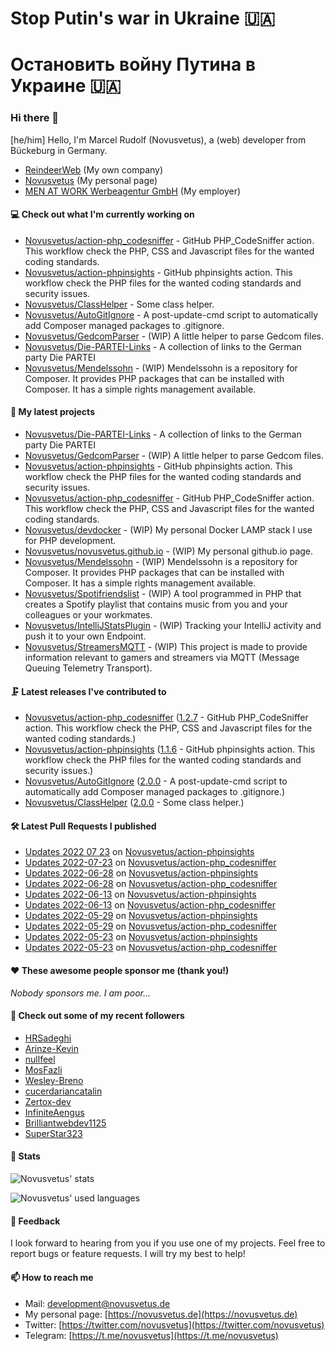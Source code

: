 # Stop Putin's war in Ukraine 🇺🇦
# Остановить войну Путина в Украине 🇺🇦

### Hi there 👋

[he/him]
Hello, I'm Marcel Rudolf (Novusvetus), a (web) developer from Bückeburg in Germany.

* [ReindeerWeb](https://reindeer-web.de) (My own company)
* [Novusvetus](https://novusvetus.de) (My personal page)
* [MEN AT WORK Werbeagentur GmbH](https://www.men-at-work.de/) (My employer)

#### 💻 Check out what I'm currently working on

- [Novusvetus/action-php_codesniffer](https://github.com/Novusvetus/action-php_codesniffer) - GitHub PHP_CodeSniffer action. This workflow check the PHP, CSS and Javascript files for the wanted coding standards.
- [Novusvetus/action-phpinsights](https://github.com/Novusvetus/action-phpinsights) - GitHub phpinsights action. This workflow check the PHP files for the wanted coding standards and security issues.
- [Novusvetus/ClassHelper](https://github.com/Novusvetus/ClassHelper) - Some class helper.
- [Novusvetus/AutoGitIgnore](https://github.com/Novusvetus/AutoGitIgnore) - A post-update-cmd script to automatically add Composer managed packages to .gitignore.
- [Novusvetus/GedcomParser](https://github.com/Novusvetus/GedcomParser) - (WIP) A little helper to parse Gedcom files.
- [Novusvetus/Die-PARTEI-Links](https://github.com/Novusvetus/Die-PARTEI-Links) - A collection of links to the German party Die PARTEI
- [Novusvetus/Mendelssohn](https://github.com/Novusvetus/Mendelssohn) - (WIP) Mendelssohn is a repository for Composer. It provides PHP packages that can be installed with Composer. It has a simple rights management available.

#### 🐣 My latest projects

- [Novusvetus/Die-PARTEI-Links](https://github.com/Novusvetus/Die-PARTEI-Links) - A collection of links to the German party Die PARTEI
- [Novusvetus/GedcomParser](https://github.com/Novusvetus/GedcomParser) - (WIP) A little helper to parse Gedcom files.
- [Novusvetus/action-phpinsights](https://github.com/Novusvetus/action-phpinsights) - GitHub phpinsights action. This workflow check the PHP files for the wanted coding standards and security issues.
- [Novusvetus/action-php_codesniffer](https://github.com/Novusvetus/action-php_codesniffer) - GitHub PHP_CodeSniffer action. This workflow check the PHP, CSS and Javascript files for the wanted coding standards.
- [Novusvetus/devdocker](https://github.com/Novusvetus/devdocker) - (WIP) My personal Docker LAMP stack I use for PHP development.
- [Novusvetus/novusvetus.github.io](https://github.com/Novusvetus/novusvetus.github.io) - (WIP) My personal github.io page.
- [Novusvetus/Mendelssohn](https://github.com/Novusvetus/Mendelssohn) - (WIP) Mendelssohn is a repository for Composer. It provides PHP packages that can be installed with Composer. It has a simple rights management available.
- [Novusvetus/Spotifriendslist](https://github.com/Novusvetus/Spotifriendslist) - (WIP) A tool programmed in PHP that creates a Spotify playlist that contains music from you and your colleagues or your workmates.
- [Novusvetus/IntelliJStatsPlugin](https://github.com/Novusvetus/IntelliJStatsPlugin) - (WIP) Tracking your IntelliJ activity and push it to your own Endpoint.
- [Novusvetus/StreamersMQTT](https://github.com/Novusvetus/StreamersMQTT) - (WIP) This project is made to provide information relevant to gamers and streamers via MQTT (Message Queuing Telemetry Transport).

#### 🗜 Latest releases I've contributed to

- [Novusvetus/action-php_codesniffer](https://github.com/Novusvetus/action-php_codesniffer) ([1.2.7](https://github.com/Novusvetus/action-php_codesniffer/releases/tag/1.2.7) - GitHub PHP_CodeSniffer action. This workflow check the PHP, CSS and Javascript files for the wanted coding standards.)
- [Novusvetus/action-phpinsights](https://github.com/Novusvetus/action-phpinsights) ([1.1.6](https://github.com/Novusvetus/action-phpinsights/releases/tag/1.1.6) - GitHub phpinsights action. This workflow check the PHP files for the wanted coding standards and security issues.)
- [Novusvetus/AutoGitIgnore](https://github.com/Novusvetus/AutoGitIgnore) ([2.0.0](https://github.com/Novusvetus/AutoGitIgnore/releases/tag/2.0.0) - A post-update-cmd script to automatically add Composer managed packages to .gitignore.)
- [Novusvetus/ClassHelper](https://github.com/Novusvetus/ClassHelper) ([2.0.0](https://github.com/Novusvetus/ClassHelper/releases/tag/2.0.0) - Some class helper.)

#### 🛠 Latest Pull Requests I published

- [Updates 2022 07 23](https://github.com/Novusvetus/action-phpinsights/pull/246) on [Novusvetus/action-phpinsights](https://github.com/Novusvetus/action-phpinsights)
- [Updates 2022-07-23](https://github.com/Novusvetus/action-php_codesniffer/pull/301) on [Novusvetus/action-php_codesniffer](https://github.com/Novusvetus/action-php_codesniffer)
- [Updates 2022-06-28](https://github.com/Novusvetus/action-phpinsights/pull/223) on [Novusvetus/action-phpinsights](https://github.com/Novusvetus/action-phpinsights)
- [Updates 2022-06-28](https://github.com/Novusvetus/action-php_codesniffer/pull/278) on [Novusvetus/action-php_codesniffer](https://github.com/Novusvetus/action-php_codesniffer)
- [Updates 2022-06-13](https://github.com/Novusvetus/action-phpinsights/pull/209) on [Novusvetus/action-phpinsights](https://github.com/Novusvetus/action-phpinsights)
- [Updates 2022-06-13](https://github.com/Novusvetus/action-php_codesniffer/pull/264) on [Novusvetus/action-php_codesniffer](https://github.com/Novusvetus/action-php_codesniffer)
- [Updates 2022-05-29](https://github.com/Novusvetus/action-phpinsights/pull/193) on [Novusvetus/action-phpinsights](https://github.com/Novusvetus/action-phpinsights)
- [Updates 2022-05-29](https://github.com/Novusvetus/action-php_codesniffer/pull/248) on [Novusvetus/action-php_codesniffer](https://github.com/Novusvetus/action-php_codesniffer)
- [Updates 2022-05-23](https://github.com/Novusvetus/action-phpinsights/pull/189) on [Novusvetus/action-phpinsights](https://github.com/Novusvetus/action-phpinsights)
- [Updates 2022-05-23](https://github.com/Novusvetus/action-php_codesniffer/pull/244) on [Novusvetus/action-php_codesniffer](https://github.com/Novusvetus/action-php_codesniffer)

#### ❤️ These awesome people sponsor me (thank you!)

_Nobody sponsors me. I am poor..._

#### 👯 Check out some of my recent followers

- [HRSadeghi](https://github.com/HRSadeghi)
- [Arinze-Kevin](https://github.com/Arinze-Kevin)
- [nullfeel](https://github.com/nullfeel)
- [MosFazli](https://github.com/MosFazli)
- [Wesley-Breno](https://github.com/Wesley-Breno)
- [cucerdariancatalin](https://github.com/cucerdariancatalin)
- [Zertox-dev](https://github.com/Zertox-dev)
- [InfiniteAengus](https://github.com/InfiniteAengus)
- [Brilliantwebdev1125](https://github.com/Brilliantwebdev1125)
- [SuperStar323](https://github.com/SuperStar323)

#### 🎢 Stats

![Novusvetus' stats](https://github-readme-stats.vercel.app/api?username=novusvetus&show_icons=true&count_private=true)

![Novusvetus' used languages](https://github-readme-stats.vercel.app/api/top-langs?username=novusvetus&layout=compact)

#### 💬 Feedback
I look forward to hearing from you if you use one of my projects. Feel free to report bugs or feature requests.
I will try my best to help!

#### 📫 How to reach me

- Mail: [development@novusvetus.de](mailto:development@novusvetus.de)
- My personal page: [https://novusvetus.de](https://novusvetus.de)
- Twitter: [https://twitter.com/novusvetus](https://twitter.com/novusvetus)
- Telegram: [https://t.me/novusvetus](https://t.me/novusvetus)
